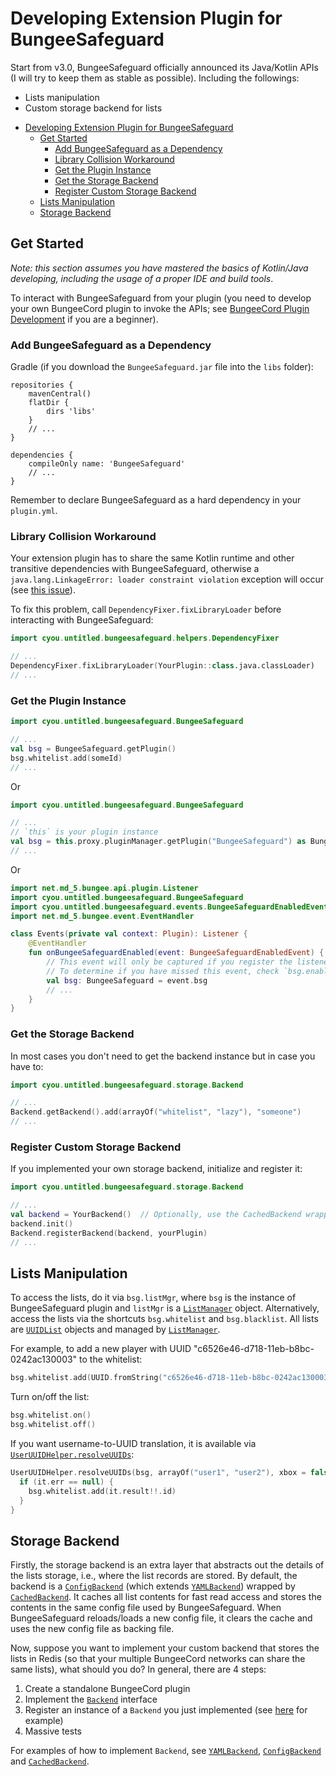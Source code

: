 # Developing Extension Plugin for BungeeSafeguard

Start from v3.0, BungeeSafeguard officially announced its Java/Kotlin APIs (I will try to keep them as stable as possible). Including the followings:

* Lists manipulation
* Custom storage backend for lists

- [Developing Extension Plugin for BungeeSafeguard](#developing-extension-plugin-for-bungeesafeguard)
  - [Get Started](#get-started)
    - [Add BungeeSafeguard as a Dependency](#add-bungeesafeguard-as-a-dependency)
    - [Library Collision Workaround](#library-collision-workaround)
    - [Get the Plugin Instance](#get-the-plugin-instance)
    - [Get the Storage Backend](#get-the-storage-backend)
    - [Register Custom Storage Backend](#register-custom-storage-backend)
  - [Lists Manipulation](#lists-manipulation)
  - [Storage Backend](#storage-backend)

## Get Started

*Note: this section assumes you have mastered the basics of Kotlin/Java developing, including the usage of a proper IDE and build tools*.

To interact with BungeeSafeguard from your plugin (you need to develop your own BungeeCord plugin to invoke the APIs; see [BungeeCord Plugin Development](https://www.spigotmc.org/wiki/bungeecord-plugin-development/) if you are a beginner).

### Add BungeeSafeguard as a Dependency

Gradle (if you download the `BungeeSafeguard.jar` file into the `libs` folder):

```
repositories {
    mavenCentral()
    flatDir {
        dirs 'libs'
    }
    // ...
}

dependencies {
    compileOnly name: 'BungeeSafeguard'
    // ...
}
```

Remember to declare BungeeSafeguard as a hard dependency in your `plugin.yml`.

### Library Collision Workaround

Your extension plugin has to share the same Kotlin runtime and other transitive dependencies with BungeeSafeguard, otherwise a `java.lang.LinkageError: loader constraint violation` exception will occur (see [this issue](https://github.com/SpigotMC/BungeeCord/issues/3139)).

To fix this problem, call `DependencyFixer.fixLibraryLoader` before interacting with BungeeSafeguard:

```Kotlin
import cyou.untitled.bungeesafeguard.helpers.DependencyFixer

// ...
DependencyFixer.fixLibraryLoader(YourPlugin::class.java.classLoader)
// ...
```

### Get the Plugin Instance

```Kotlin
import cyou.untitled.bungeesafeguard.BungeeSafeguard

// ...
val bsg = BungeeSafeguard.getPlugin()
bsg.whitelist.add(someId)
// ...
```

Or

```Kotlin
import cyou.untitled.bungeesafeguard.BungeeSafeguard

// ...
// `this` is your plugin instance
val bsg = this.proxy.pluginManager.getPlugin("BungeeSafeguard") as BungeeSafeguard
// ...
```

Or

```Kotlin
import net.md_5.bungee.api.plugin.Listener
import cyou.untitled.bungeesafeguard.BungeeSafeguard
import cyou.untitled.bungeesafeguard.events.BungeeSafeguardEnabledEvent
import net.md_5.bungee.event.EventHandler

class Events(private val context: Plugin): Listener {
    @EventHandler
    fun onBungeeSafeguardEnabled(event: BungeeSafeguardEnabledEvent) {
        // This event will only be captured if you register the listener **before** BungeeSafeguard is enabled
        // To determine if you have missed this event, check `bsg.enabled`
        val bsg: BungeeSafeguard = event.bsg
        // ...
    }
}
```

### Get the Storage Backend

In most cases you don't need to get the backend instance but in case you have to:

```Kotlin
import cyou.untitled.bungeesafeguard.storage.Backend

// ...
Backend.getBackend().add(arrayOf("whitelist", "lazy"), "someone")
// ...
```

### Register Custom Storage Backend

If you implemented your own storage backend, initialize and register it:

```Kotlin
import cyou.untitled.bungeesafeguard.storage.Backend

// ...
val backend = YourBackend()  // Optionally, use the CachedBackend wrapper (please refer to the source code of cyou.untitled.bungeesafeguard.storage.Backend.CachedBackend)
backend.init()
Backend.registerBackend(backend, yourPlugin)
// ...
```

## Lists Manipulation

To access the lists, do it via `bsg.listMgr`, where `bsg` is the instance of BungeeSafeguard plugin and `listMgr` is a [`ListManager`](./src/main/kotlin/cyou/untitled/bungeesafeguard/list/ListManager.kt) object.
Alternatively, access the lists via the shortcuts `bsg.whitelist` and `bsg.blacklist`. All lists are [`UUIDList`](./src/main/kotlin/cyou/untitled/bungeesafeguard/list/UUIDList.kt) objects and managed by [`ListManager`](./src/main/kotlin/cyou/untitled/bungeesafeguard/list/ListManager.kt).

For example, to add a new player with UUID "c6526e46-d718-11eb-b8bc-0242ac130003" to the whitelist:

```Kotlin
bsg.whitelist.add(UUID.fromString("c6526e46-d718-11eb-b8bc-0242ac130003"))
```

Turn on/off the list:

```Kotlin
bsg.whitelist.on()
bsg.whitelist.off()
```

If you want username-to-UUID translation, it is available via [`UserUUIDHelper.resolveUUIDs`](./src/main/kotlin/cyou/untitled/bungeesafeguard/helpers/UserUUIDHelper.kt):

```Kotlin
UserUUIDHelper.resolveUUIDs(bsg, arrayOf("user1", "user2"), xbox = false) {
  if (it.err == null) {
    bsg.whitelist.add(it.result!!.id)
  }
}
```

## Storage Backend

Firstly, the storage backend is an extra layer that abstracts out the details of the lists storage, i.e., where the list records are stored.
By default, the backend is a [`ConfigBackend`](./src/main/kotlin/cyou/untitled/bungeesafeguard/storage/ConfigBackend.kt) (which extends [`YAMLBackend`](./src/main/kotlin/cyou/untitled/bungeesafeguard/storage/YAMLBackend.kt)) wrapped by [`CachedBackend`](./src/main/kotlin/cyou/untitled/bungeesafeguard/storage/CachedBackend.kt). It caches all list contents for fast read access and stores the contents in the same config file used by BungeeSafeguard. When BungeeSafeguard reloads/loads a new config file, it clears the cache and uses the new config file as backing file.

Now, suppose you want to implement your custom backend that stores the lists in Redis (so that your multiple BungeeCord networks can share the same lists), what should you do? In general, there are 4 steps:

1. Create a standalone BungeeCord plugin
2. Implement the [`Backend`](./src/main/kotlin/cyou/untitled/bungeesafeguard/storage/Backend.kt) interface
3. Register an instance of a `Backend` you just implemented (see [here](#register-custom-storage-backend) for example)
4. Massive tests

For examples of how to implement `Backend`, see [`YAMLBackend`](./src/main/kotlin/cyou/untitled/bungeesafeguard/storage/YAMLBackend.kt), [`ConfigBackend`](./src/main/kotlin/cyou/untitled/bungeesafeguard/storage/ConfigBackend.kt) and [`CachedBackend`](./src/main/kotlin/cyou/untitled/bungeesafeguard/storage/CachedBackend.kt).
